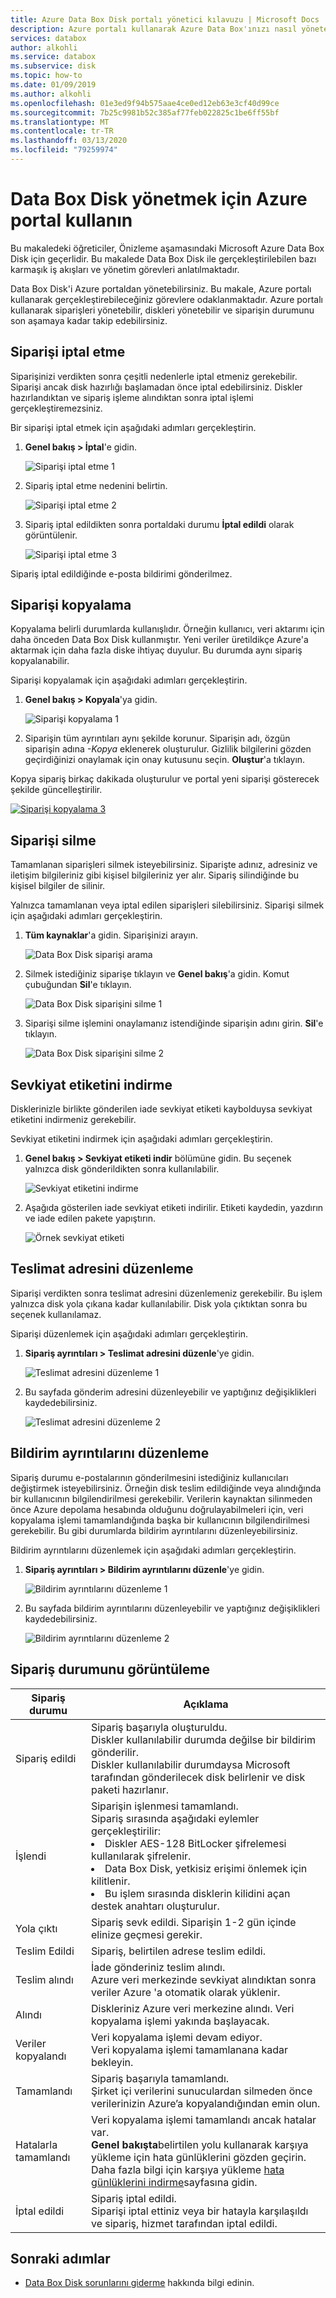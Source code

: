 ```yaml
---
title: Azure Data Box Disk portalı yönetici kılavuzu | Microsoft Docs
description: Azure portalı kullanarak Azure Data Box'ınızı nasıl yönetebileceğiniz açıklanmaktadır.
services: databox
author: alkohli
ms.service: databox
ms.subservice: disk
ms.topic: how-to
ms.date: 01/09/2019
ms.author: alkohli
ms.openlocfilehash: 01e3ed9f94b575aae4ce0ed12eb63e3cf40d99ce
ms.sourcegitcommit: 7b25c9981b52c385af77feb022825c1be6ff55bf
ms.translationtype: MT
ms.contentlocale: tr-TR
ms.lasthandoff: 03/13/2020
ms.locfileid: "79259974"
---
```

# <a name="use-azure-portal-to-administer-your-data-box-disk"></a>Data Box Disk yönetmek için Azure portal kullanın

Bu makaledeki öğreticiler, Önizleme aşamasındaki Microsoft Azure Data Box Disk için geçerlidir. Bu makalede Data Box Disk ile gerçekleştirilebilen bazı karmaşık iş akışları ve yönetim görevleri anlatılmaktadır. 

Data Box Disk'i Azure portaldan yönetebilirsiniz. Bu makale, Azure portalı kullanarak gerçekleştirebileceğiniz görevlere odaklanmaktadır. Azure portalı kullanarak siparişleri yönetebilir, diskleri yönetebilir ve siparişin durumunu son aşamaya kadar takip edebilirsiniz.

## <a name="cancel-an-order"></a>Siparişi iptal etme

Siparişinizi verdikten sonra çeşitli nedenlerle iptal etmeniz gerekebilir. Siparişi ancak disk hazırlığı başlamadan önce iptal edebilirsiniz. Diskler hazırlandıktan ve sipariş işleme alındıktan sonra iptal işlemi gerçekleştiremezsiniz. 

Bir siparişi iptal etmek için aşağıdaki adımları gerçekleştirin.

1.  **Genel bakış > İptal**'e gidin. 

    ![Siparişi iptal etme 1](media/data-box-portal-ui-admin/cancel-order1.png)

2.  Sipariş iptal etme nedenini belirtin.  

    ![Siparişi iptal etme 2](media/data-box-portal-ui-admin/cancel-order2.png)

3.  Sipariş iptal edildikten sonra portaldaki durumu **İptal edildi** olarak görüntülenir.

    ![Siparişi iptal etme 3](media/data-box-portal-ui-admin/cancel-order3.png)

Sipariş iptal edildiğinde e-posta bildirimi gönderilmez.

## <a name="clone-an-order"></a>Siparişi kopyalama

Kopyalama belirli durumlarda kullanışlıdır. Örneğin kullanıcı, veri aktarımı için daha önceden Data Box Disk kullanmıştır. Yeni veriler üretildikçe Azure'a aktarmak için daha fazla diske ihtiyaç duyulur. Bu durumda aynı sipariş kopyalanabilir.

Siparişi kopyalamak için aşağıdaki adımları gerçekleştirin.

1.  **Genel bakış > Kopyala**'ya gidin. 

    ![Siparişi kopyalama 1](media/data-box-portal-ui-admin/clone-order1.png)

2.  Siparişin tüm ayrıntıları aynı şekilde korunur. Siparişin adı, özgün siparişin adına *-Kopya* eklenerek oluşturulur. Gizlilik bilgilerini gözden geçirdiğinizi onaylamak için onay kutusunu seçin. **Oluştur**'a tıklayın.    

Kopya sipariş birkaç dakikada oluşturulur ve portal yeni siparişi gösterecek şekilde güncelleştirilir.

[![Siparişi kopyalama 3](media/data-box-portal-ui-admin/clone-order3.png)](media/data-box-portal-ui-admin/clone-order3.png#lightbox) 

## <a name="delete-order"></a>Siparişi silme

Tamamlanan siparişleri silmek isteyebilirsiniz. Siparişte adınız, adresiniz ve iletişim bilgileriniz gibi kişisel bilgileriniz yer alır. Sipariş silindiğinde bu kişisel bilgiler de silinir.

Yalnızca tamamlanan veya iptal edilen siparişleri silebilirsiniz. Siparişi silmek için aşağıdaki adımları gerçekleştirin.

1. **Tüm kaynaklar**'a gidin. Siparişinizi arayın.

    ![Data Box Disk siparişi arama](media/data-box-portal-ui-admin/search-data-box-disk-orders.png)

2. Silmek istediğiniz siparişe tıklayın ve **Genel bakış**'a gidin. Komut çubuğundan **Sil**'e tıklayın.

    ![Data Box Disk siparişini silme 1](media/data-box-portal-ui-admin/delete-order1.png)

3. Siparişi silme işlemini onaylamanız istendiğinde siparişin adını girin. **Sil**'e tıklayın.

     ![Data Box Disk siparişini silme 2](media/data-box-portal-ui-admin/delete-order2.png)


## <a name="download-shipping-label"></a>Sevkiyat etiketini indirme

Disklerinizle birlikte gönderilen iade sevkiyat etiketi kaybolduysa sevkiyat etiketini indirmeniz gerekebilir. 

Sevkiyat etiketini indirmek için aşağıdaki adımları gerçekleştirin.
1.  **Genel bakış > Sevkiyat etiketi indir** bölümüne gidin. Bu seçenek yalnızca disk gönderildikten sonra kullanılabilir. 

    ![Sevkiyat etiketini indirme](media/data-box-portal-ui-admin/download-shipping-label.png)

2.  Aşağıda gösterilen iade sevkiyat etiketi indirilir. Etiketi kaydedin, yazdırın ve iade edilen pakete yapıştırın.

    ![Örnek sevkiyat etiketi](media/data-box-portal-ui-admin/example-shipping-label.png)

## <a name="edit-shipping-address"></a>Teslimat adresini düzenleme

Siparişi verdikten sonra teslimat adresini düzenlemeniz gerekebilir. Bu işlem yalnızca disk yola çıkana kadar kullanılabilir. Disk yola çıktıktan sonra bu seçenek kullanılamaz.

Siparişi düzenlemek için aşağıdaki adımları gerçekleştirin.

1. **Sipariş ayrıntıları > Teslimat adresini düzenle**'ye gidin.

    ![Teslimat adresini düzenleme 1](media/data-box-portal-ui-admin/edit-shipping-address1.png)

2. Bu sayfada gönderim adresini düzenleyebilir ve yaptığınız değişiklikleri kaydedebilirsiniz.

    ![Teslimat adresini düzenleme 2](media/data-box-portal-ui-admin/edit-shipping-address2.png)

## <a name="edit-notification-details"></a>Bildirim ayrıntılarını düzenleme

Sipariş durumu e-postalarının gönderilmesini istediğiniz kullanıcıları değiştirmek isteyebilirsiniz. Örneğin disk teslim edildiğinde veya alındığında bir kullanıcının bilgilendirilmesi gerekebilir. Verilerin kaynaktan silinmeden önce Azure depolama hesabında olduğunu doğrulayabilmeleri için, veri kopyalama işlemi tamamlandığında başka bir kullanıcının bilgilendirilmesi gerekebilir. Bu gibi durumlarda bildirim ayrıntılarını düzenleyebilirsiniz.

Bildirim ayrıntılarını düzenlemek için aşağıdaki adımları gerçekleştirin.

1. **Sipariş ayrıntıları > Bildirim ayrıntılarını düzenle**'ye gidin.

    ![Bildirim ayrıntılarını düzenleme 1](media/data-box-portal-ui-admin/edit-notification-details1.png)

2. Bu sayfada bildirim ayrıntılarını düzenleyebilir ve yaptığınız değişiklikleri kaydedebilirsiniz.
 
    ![Bildirim ayrıntılarını düzenleme 2](media/data-box-portal-ui-admin/edit-notification-details2.png)

## <a name="view-order-status"></a>Sipariş durumunu görüntüleme

|Sipariş durumu |Açıklama |
|---------|---------|
|Sipariş edildi     | Sipariş başarıyla oluşturuldu. <br> Diskler kullanılabilir durumda değilse bir bildirim gönderilir. <br>Diskler kullanılabilir durumdaysa Microsoft tarafından gönderilecek disk belirlenir ve disk paketi hazırlanır.        |
|İşlendi     | Siparişin işlenmesi tamamlandı. <br> Sipariş sırasında aşağıdaki eylemler gerçekleştirilir:<li>Diskler AES-128 BitLocker şifrelemesi kullanılarak şifrelenir. </li> <li>Data Box Disk, yetkisiz erişimi önlemek için kilitlenir.</li><li>Bu işlem sırasında disklerin kilidini açan destek anahtarı oluşturulur.</li>        |
|Yola çıktı     | Sipariş sevk edildi. Siparişin 1-2 gün içinde elinize geçmesi gerekir.        |
|Teslim Edildi     | Sipariş, belirtilen adrese teslim edildi.        |
|Teslim alındı     |İade gönderiniz teslim alındı. <br> Azure veri merkezinde sevkiyat alındıktan sonra veriler Azure 'a otomatik olarak yüklenir.         |
|Alındı     | Diskleriniz Azure veri merkezine alındı. Veri kopyalama işlemi yakında başlayacak.        |
|Veriler kopyalandı     |Veri kopyalama işlemi devam ediyor.<br> Veri kopyalama işlemi tamamlanana kadar bekleyin.         |
|Tamamlandı       |Sipariş başarıyla tamamlandı.<br> Şirket içi verilerini sunuculardan silmeden önce verilerinizin Azure’a kopyalandığından emin olun.         |
|Hatalarla tamamlandı| Veri kopyalama işlemi tamamlandı ancak hatalar var. <br> **Genel bakışta**belirtilen yolu kullanarak karşıya yükleme için hata günlüklerini gözden geçirin. Daha fazla bilgi için karşıya yükleme [hata günlüklerini indirme](data-box-disk-troubleshoot-upload.md#download-logs)sayfasına gidin.   |
|İptal edildi            |Sipariş iptal edildi. <br> Siparişi iptal ettiniz veya bir hatayla karşılaşıldı ve sipariş, hizmet tarafından iptal edildi.     |



## <a name="next-steps"></a>Sonraki adımlar

- [Data Box Disk sorunlarını giderme](data-box-disk-troubleshoot.md) hakkında bilgi edinin.
